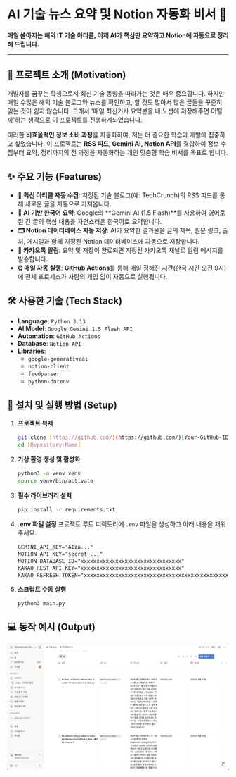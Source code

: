# AI 기술 뉴스 요약 및 Notion 자동화 비서 🤖

**매일 쏟아지는 해외 IT 기술 아티클, 이제 AI가 핵심만 요약하고 Notion에 자동으로 정리해 드립니다.**


---

## 🧐 프로젝트 소개 (Motivation)

개발자를 꿈꾸는 학생으로서 최신 기술 동향을 따라가는 것은 매우 중요합니다. 하지만 매일 수많은 해외 기술 블로그와 뉴스를 확인하고, 할 것도 많아서 많은 글들을 꾸준히 읽는 것이 쉽지 않습니다. 그래서 '매일 최신기사 요약본을 내 노션에 저장해주면 어떨까'하는 생각으로 이 프로젝트를 진행하게되었습니다.

이러한 **비효율적인 정보 소비 과정**을 자동화하여, 저는 더 중요한 학습과 개발에 집중하고 싶었습니다. 이 프로젝트는 **RSS 피드, Gemini AI, Notion API**를 결합하여 정보 수집부터 요약, 정리까지의 전 과정을 자동화하는 개인 맞춤형 학습 비서를 목표로 합니다.

## ✨ 주요 기능 (Features)

* **📰 최신 아티클 자동 수집**: 지정된 기술 블로그(예: TechCrunch)의 RSS 피드를 통해 새로운 글을 자동으로 가져옵니다.
* **🧠 AI 기반 한국어 요약**: Google의 **Gemini AI (1.5 Flash)**를 사용하여 영어로 된 긴 글의 핵심 내용을 자연스러운 한국어로 요약합니다.
* **🗂️ Notion 데이터베이스 자동 저장**: AI가 요약한 결과물을 글의 제목, 원문 링크, 출처, 게시일과 함께 지정된 Notion 데이터베이스에 자동으로 저장합니다.
* **💬 카카오톡 알림**: 요약 및 저장이 완료되면 지정된 카카오톡 채널로 알림 메시지를 발송합니다.
* **⏰ 매일 자동 실행**: **GitHub Actions**를 통해 매일 정해진 시간(한국 시간 오전 9시)에 전체 프로세스가 사람의 개입 없이 자동으로 실행됩니다.

## 🛠️ 사용한 기술 (Tech Stack)

* **Language**: `Python 3.13`
* **AI Model**: `Google Gemini 1.5 Flash API`
* **Automation**: `GitHub Actions`
* **Database**: `Notion API`
* **Libraries**:
    * `google-generativeai`
    * `notion-client`
    * `feedparser`
    * `python-dotenv`

## 🚀 설치 및 실행 방법 (Setup)

1.  **프로젝트 복제**
    ```bash
    git clone [https://github.com/](https://github.com/)[Your-GitHub-ID]/[Repository-Name].git
    cd [Repository-Name]
    ```

2.  **가상 환경 생성 및 활성화**
    ```bash
    python3 -m venv venv
    source venv/bin/activate
    ```

3.  **필수 라이브러리 설치**
    ```bash
    pip install -r requirements.txt
    ```

4.  **.env 파일 설정**
    프로젝트 루트 디렉토리에 `.env` 파일을 생성하고 아래 내용을 채워주세요.
    ```
    GEMINI_API_KEY="AIza..."
    NOTION_API_KEY="secret_..."
    NOTION_DATABASE_ID="xxxxxxxxxxxxxxxxxxxxxxxxxxxxxxxx"
    KAKAO_REST_API_KEY="xxxxxxxxxxxxxxxxxxxxxxxxxxxxxxxx"
    KAKAO_REFRESH_TOKEN="xxxxxxxxxxxxxxxxxxxxxxxxxxxxxxxxxxxxxxxxxxxxxxxxxxxxxxxxxxxxxxxxxxxxxxxxxxxxxxxxxxxxxxxxxxxxxxxxxxxxxxxxxxxxxxxxxxxxxxxxxxxxxxxx"
    ```

5.  **스크립트 수동 실행**
    ```bash
    python3 main.py
    ```

## 💻 동작 예시 (Output)

![Notion Database](images/notion_database.png)